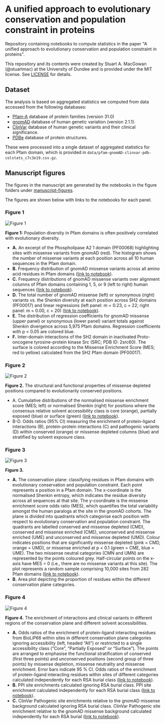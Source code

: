 # A unified approach to evolutionary conservation and population constraint in proteins
Repository containing notebooks to compute statistics in the paper "A unified approach to evolutionary conservation and population constraint in proteins".

This repository and its contents were created by Stuart A. MacGowan (@stuartmac) at the University of Dundee and is provided under the MIT license. See [LICENSE](LICENSE) for details.

## Dataset
The analysis is based on aggregated statistics we computed from data accessed from the following databases:
- [Pfam-A](https://pfam.xfam.org/) database of protein families (version 31.0)
- [gnomAD](https://gnomad.broadinstitute.org/) database of human genetic variation (version 2.1.1).
- [ClinVar](https://www.ncbi.nlm.nih.gov/clinvar/) database of human genetic variants and their clinical significance.
- [PDBe](https://www.ebi.ac.uk/pdbe/) database of protein structures.

These were processed into a single dataset of aggregated statistics for each Pfam domain, which is provided in `data/pfam-gnomAD-clinvar-pdb-colstats_c7c3e19.csv.gz`.

## Manuscript figures

The figures in the manuscript are generated by the notebooks in the figure folders under [manuscript-figures](manuscript-figures/).

The figures are shown below with links to the notebooks for each panel.

### Figure 1

![Figure 1](manuscript-figures/published/fig1.png)

**Figure 1:** Population diversity in Pfam domains is often positively correlated with evolutionary diversity.

- **A.** An excerpt of the Phospholipase A2 1 domain (PF00068) highlighting sites with missense variants from gnomAD (red). The histogram shows the number of missense variants at each position across all 10 human sequences in the Pfam domain.
- **B.** Frequency distribution of gnomAD missense variants across all amino acid residues in Pfam domains ([link to notebook](manuscript-figures/fig1/Fig1B_pfam-residue-missense-hist.md)).
- **C.** Frequency distributions of gnomAD missense variants over alignment columns of Pfam domains containing 1, 5, or 9 (left to right) human sequences ([link to notebook](manuscript-figures/fig1/Figs1C-D_variant-totals-in-MSA-columns.md)).
- **D.** The total number of gnomAD missense (left) or synonymous (right) variants vs. the Shenkin diversity at each position across SH2 domains (PF00017) and linear regressions (left panel: m = 0.23, c = 22; right panel: m = 0.00, c = 20) ([link to notebook](manuscript-figures/fig1/Figs1C-D_variant-totals-in-MSA-columns.md)).
- **E.** The distribution of regression coefficients for gnomAD missense (upper panel) or synonymous (lower panel) variant totals against Shenkin divergence across 5,975 Pfam domains. Regression coefficients with p < 0.05 are colored blue.
- **F.** Inter-domain interactions of the SH2 domain in inactivated Proto-oncogene tyrosine-protein kinase Src (SRC; PDB ID: 2src60). The surface is colored according to the Missense Enrichment Score (MES; red to yellow) calculated from the SH2 Pfam domain (PF00017).

### Figure 2

![Figure 2](manuscript-figures/published/fig2.png)

**Figure 2.** The structural and functional properties of missense depleted positions compared to evolutionarily conserved positions.

- A. Cumulative distributions of the normalised missense enrichment score (MES; left) or normalised Shenkin (right) for positions where the consensus relative solvent accessibility class is core (orange), partially exposed (blue) or surface (green) ([link to notebook](manuscript-figures/fig2/Fig2A_RSA-Class-Distribution.md)).
- B-D. Odds ratios (95% CI) measuring the enrichment of protein-ligand interactions (B), protein-protein interactions (C) and pathogenic variants (D) within conserved (orange) or missense depleted columns (blue) and stratified by solvent exposure class.

### Figure 3

![Figure 3](manuscript-figures/published/fig3.png)

**Figure 3.**

- **A.** The conservation plane: classifying residues in Pfam domains with evolutionary conservation and population constraint. Each point represents a position in a Pfam domain. The x-coordinate is the normalised Shenkin entropy, which indicates the residue diversity across all sequences at that site. The y-coordinate is the missense enrichment score odds ratio (MES), which quantifies the total variability amongst the human paralogs at the site in the gnomAD cohorts. The plane is divided into quadrants which categorise each position with respect to evolutionary conservation and population constraint. The quadrants are labelled conserved and missense depleted (CMD), conserved and missense enriched (CME), unconserved and missense enriched (UME) and unconserved and missense depleted (UMD). Colour indicates positions that are significantly missense depleted (pink = CMD, orange = UMD), or missense enriched at p < 0.1 (green = CME, blue = UME). The two missense neutral categories (CMN and UMN) are represented by the points coloured grey. Half-circular points on the x-axis have MES = 0 (i.e., there are no missense variants at this site). The plot represents a random sample comprising 10,000 sites from 282 Pfam domains ([link to notebook](manuscript-figures/fig3/Fig3A_Conservation-Plane.md)).
- **B.** Area plot depicting the proportion of residues within the different conservation plane categories.
### Figure 4

![Figure 4](manuscript-figures/published/fig4.png)

**Figure 4.** The enrichment of interactions and clinical variants in different regions of the conservation plane and different solvent accessibilities.
- **A.** Odds ratios of the enrichment of protein-ligand interacting residues from BioLiP66 within sites in different conservation plane categories ignoring accessibility (left, headed “All”) or restricted to a single accessibility class (“Core”, “Partially Exposed” or “Surface”). The points are arranged to emphasise the functional stratification of conserved (first three points) and unconserved positions (second group of three points) by missense depletion, missense neutrality and missense enrichment. Error bars indicate 95 % CI. Odds ratios of the enrichment of protein-ligand interacting residues within sites of different categories calculated independently for each RSA burial class ([link to notebook](manuscript-figures/fig4/Fig4A_BioLiP-XClass-Enrichments.md)).
- **B.** PPI site enrichments calculated ignoring RSA burial class. PPI site enrichment calculated independently for each RSA burial class ([link to notebook](manuscript-figures/fig4/Fig4B_PPI-XClass-Enrichments.md)).
- **C.** ClinVar Pathogenic site enrichments relative to the gnomAD missense background calculated ignoring RSA burial class. ClinVar Pathogenic site enrichment relative to the gnomAD missense background calculated independently for each RSA burial ([link to notebook](manuscript-figures/fig4/Fig4C_ClinVar-XClass-Enrichments.md)).